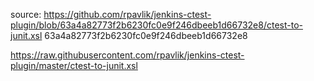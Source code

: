 
source:
https://github.com/rpavlik/jenkins-ctest-plugin/blob/63a4a82773f2b6230fc0e9f246dbeeb1d66732e8/ctest-to-junit.xsl
63a4a82773f2b6230fc0e9f246dbeeb1d66732e8

https://raw.githubusercontent.com/rpavlik/jenkins-ctest-plugin/master/ctest-to-junit.xsl
